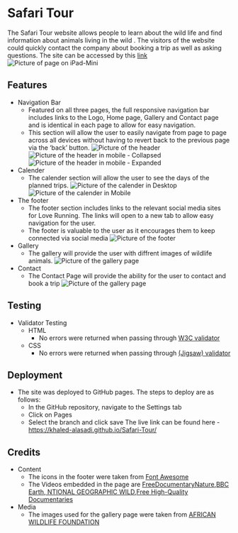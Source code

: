 # Safari Tour
The Safari Tour website allows people to learn about the wild life and find information about animals living in the wild . The visitors of the website could quickly contact the company about booking a trip as well as asking questions.
The site can be accessed by this [link](https://khaled-alasadi.github.io/Safari-Tour/)
![Picture of page on iPad-Mini](/documentation/ipad-mini-portrait.png)

## Features

- Navigation Bar
  - Featured on all three pages, the full responsive navigation bar includes links to the Logo, Home page, Gallery and Contact page and is identical in each page to allow for easy navigation.
  - This section will allow the user to easily navigate from page to page across all devices without having to revert back to the previous page via the ‘back’ button.
    ![Picture of the header](/documentation/header.png)
    ![Picture of the header in mobile - Collapsed](/documentation/header-mobile.png)
    ![Picture of the header in mobile - Expanded](/documentation/header-mobile-expanded.png)
- Calender
  - The calender section will allow the user to see the days of the planned trips.
    ![Picture of the calender in Desktop](/documentation/calender-desktop.png)
    ![Picture of the calender in Mobile](/documentation/calender-mobile.png)
- The footer
  - The footer section includes links to the relevant social media sites for Love Running. The links will open to a new tab to allow easy navigation for the user.
  - The footer is valuable to the user as it encourages them to keep connected via social media
    ![Picture of the footer](/documentation/footer.png)
- Gallery
  - The gallery will provide the user with diffrent images of wildlife animals.
    ![Picture of the gallery page](/documentation/Gallery.png)
- Contact
  - The Contact Page will provide the ability for the user to contact and book a trip
    ![Picture of the gallery page](/documentation/contact-page-mobile.png)

## Testing

- Validator Testing
  - HTML
    - No errors were returned when passing through [W3C validator](https://validator.w3.org/nu/?doc=https%3A%2F%2Fcode-institute-org.github.io%2Flove-running-2.0%2Findex.html)
  - CSS
    - No errors were returned when passing through [(Jigsaw) validator](https://jigsaw.w3.org/css-validator/#validate_by_input)

## Deployment
- The site was deployed to GitHub pages. The steps to deploy are as follows:
  - In the GitHub repository, navigate to the Settings tab
  - Click on Pages
  - Select the branch and click save
The live link can be found here - https://khaled-alasadi.github.io/Safari-Tour/


## Credits

- Content
  - The icons in the footer were taken from [Font Awesome](https://fontawesome.com/)
  - The Videos embedded in the page are [FreeDocumentaryNature](https://www.youtube.com/watch?v=kpy8-bIq2X4),[BBC Earth](https://www.youtube.com/watch?v=EF8C4v7JIbA),[ NTIONAL GEOGRAPHIC WILD](https://www.youtube.com/watch?v=mSLXIqYVVNI),[Free High-Quality Documentaries](https://www.youtube.com/watch?v=1JWEb2uKZ28)
- Media
  - The images used for the gallery page were taken from [AFRICAN WILDLIFE FOUNDATION](https://www.awf.org/wildlife-conservation/all)
